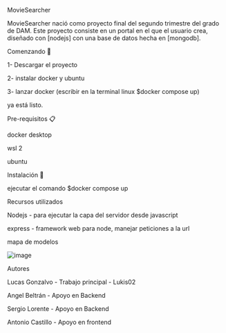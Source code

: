 MovieSearcher


MovieSearcher nació como proyecto final del segundo trimestre del grado de DAM. Este proyecto consiste en un portal en el que el usuario crea, diseñado con [nodejs] con una base de datos hecha en [mongodb].

Comenzando 🚀


1- Descargar el proyecto

2- instalar docker y ubuntu

3- lanzar docker (escribir en la terminal linux $docker compose up)


ya está listo.



Pre-requisitos 📋


docker desktop

wsl 2

ubuntu





Instalación 🔧


ejecutar el comando $docker compose up

Recursos utilizados

Nodejs - para ejecutar la capa del servidor desde javascript

express - framework web para node, manejar peticiones a la url

mapa de modelos


![image](https://user-images.githubusercontent.com/74176312/155902387-a65a2337-81fb-4475-a17b-9af7a8afcb49.png)


Autores

Lucas Gonzalvo - Trabajo principal - Lukis02

Angel Beltrán - Apoyo en Backend

Sergio Lorente - Apoyo en Backend

Antonio Castillo - Apoyo en frontend
